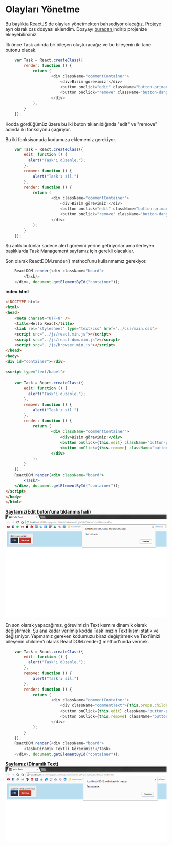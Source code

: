 # Olayları Yönetme

Bu başlıkta ReactJS de olayları yönetmekten bahsediyor olacağız. Projeye ayrı olarak css dosyası eklendim. Dosyayı [buradan ](https://drive.google.com/drive/folders/0BxLeFDQhe16BdG4wcFpySU51UHc?usp=sharing)indirip projenize ekleyebilirsiniz.

İlk önce Task adında bir bileşen oluşturacağız ve bu bileşenin iki tane butonu olacak.

```js
    var Task = React.createClass({
        render: function () {
            return (
                    <div className="commentContainer">
                        <div>Bizim görevimiz!</div>
                        <button onclick="edit" className="button-primary">Edit</button>
                        <button onclick="remove" className="button-danger">Remove</button>
                    </div>
            );
        }
    });
```

Kodda gördüğümüz üzere bu iki buton tıklanıldığında "edit" ve "remove" adında iki fonksiyonu çağırıyor.

Bu iki fonksiyonuda kodumuza eklememiz gerekiyor.

```js
    var Task = React.createClass({
        edit: function () {
          alert("Task'ı düzenle.");
        },
        remove: function () {
            alert("Task'ı sil.")
        },
        render: function () {
            return (
                    <div className="commentContainer">
                        <div>Bizim görevimiz!</div>
                        <button onclick="edit" className="button-primary">Edit</button>
                        <button onclick="remove" className="button-danger">Remove</button>
                    </div>
            );
        }
    });
```

Şu anlık butonlar sadece alert görevini yerine getiriyorlar ama ilerleyen başlıklarda Task Management sayfamız için gerekli olacaklar.

Son olarak ReactDOM.render\(\) method'unu kullanmamız gerekiyor.

```js
    ReactDOM.render(<div className="board">
        <Task/>
    </div>, document.getElementById("container"));
```

**index.html**

```html
<!DOCTYPE html>
<html>
<head>
    <meta charset="UTF-8" />
    <title>Hello React</title>
    <link rel="stylesheet" type="text/css" href="../css/main.css">
    <script src="../js/react.min.js"></script>
    <script src="../js/react-dom.min.js"></script>
    <script src="../js/browser.min.js"></script>
</head>
<body>
<div id="container"></div>

<script type="text/babel">

    var Task = React.createClass({
        edit: function () {
          alert("Task'ı düzenle.");
        },
        remove: function () {
            alert("Task'ı sil.")
        },
        render: function () {
            return (
                    <div className="commentContainer">
                        <div>Bizim görevimiz!</div>
                        <button onClick={this.edit} className="button-primary">Edit</button>
                        <button onClick={this.remove} className="button-danger">Remove</button>
                    </div>
            );
        }
    });
    ReactDOM.render(<div className="board">
        <Task/>
    </div>, document.getElementById("container"));
</script>
</body>
</html>
```

**Sayfamız\(Edit buton'una tıklanmış hali\)**![](assets/editAlert.png)

En son olarak yapacağımız, görevimizin Text kısmını dinamik olarak değiştirmek. Şu ana kadar verilmiş kodda Task'ımızın Text kısmı statik ve değişmiyor. Yapmamız gereken kodumuzu biraz değiştirmek ve Text'imizi bileşenin children'ı olarak ReactDOM.render\(\) method'unda vermek.

```js
    var Task = React.createClass({
        edit: function () {
          alert("Task'ı düzenle.");
        },
        remove: function () {
            alert("Task'ı sil.")
        },
        render: function () {
            return (
                    <div className="commentContainer">
                        <div className="commentText">{this.props.children}</div>
                        <button onClick={this.edit} className="button-primary">Edit</button>
                        <button onClick={this.remove} className="button-danger">Remove</button>
                    </div>
            );
        }
    });
    ReactDOM.render(<div className="board">
        <Task>Dinamik Textli Görevimiz!</Task>
    </div>, document.getElementById("container"));
```

**Sayfamız \(Dinamik Text\)**![](/assets/dinamikEdit.png)



